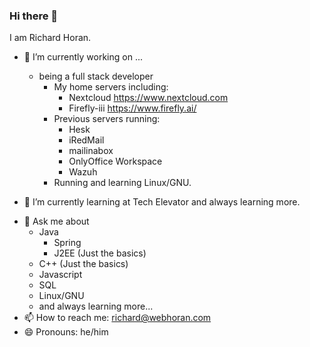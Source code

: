 ### Hi there 👋

I am Richard Horan.

<!--
**richard378/richard378** is a ✨ _special_ ✨ repository because its `README.md` (this file) appears on your GitHub profile.

Here are some ideas to get you started:
-->
- 🔭 I’m currently working on ... 
    - being a full stack developer
      - My home servers including:
         - Nextcloud	  https://www.nextcloud.com
         - Firefly-iii https://www.firefly.ai/
      - Previous servers running:
         - Hesk
         - iRedMail
         - mailinabox
         - OnlyOffice Workspace
         - Wazuh
      - Running and learning Linux/GNU.
      
      
- 🌱 I’m currently learning at Tech Elevator and always learning more.
<!--
- 👯 I’m looking to collaborate on ...
- 🤔 I’m looking for help with ...
...-->
- 💬 Ask me about
     - Java
       - Spring
       - J2EE (Just the basics)
     - C++ (Just the basics)
     - Javascript
     - SQL
     - Linux/GNU 
     - and always learning more...
- 📫 How to reach me: richard@webhoran.com
- 😄 Pronouns: he/him
<!--- ⚡ Fun fact: ...
-->
